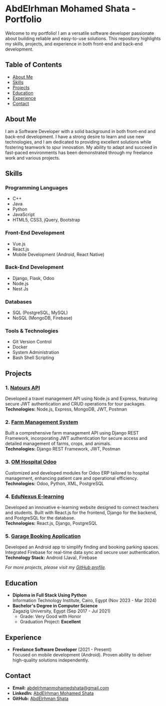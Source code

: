 # AbdElrhman Mohamed Shata - Portfolio

Welcome to my portfolio! I am a versatile software developer passionate about building reliable and easy-to-use solutions. This repository highlights my skills, projects, and experience in both front-end and back-end development.

## Table of Contents
- [About Me](#about-me)
- [Skills](#skills)
- [Projects](#projects)
- [Education](#education)
- [Experience](#experience)
- [Contact](#contact)

## About Me
I am a Software Developer with a solid background in both front-end and back-end development. I have a strong desire to learn and use new technologies, and I am dedicated to providing excellent solutions while fostering teamwork to spur innovation. My ability to adapt and succeed in fast-paced environments has been demonstrated through my freelance work and various projects.

## Skills
### Programming Languages
- C++
- Java
- Python
- JavaScript
- HTML5, CSS3, jQuery, Bootstrap

### Front-End Development
- Vue.js
- React.js
- Mobile Development (Android, React Native)

### Back-End Development
- Django, Flask, Odoo
- Node.js
- Nest Js

### Databases
- SQL (PostgreSQL, MySQL)
- NoSQL (MongoDB, Firebase)

### Tools & Technologies
- Git Version Control
- Docker
- System Administration
- Bash Shell Scripting

## Projects
### 1. [Natours API](https://github.com/abdelrhmanshata/Natours-APIs)
Developed a travel management API using Node.js and Express, featuring secure JWT authentication and CRUD operations for tour packages.  
**Technologies:** Node.js, Express, MongoDB, JWT, Postman

### 2. [Farm Management System](https://github.com/abdelrhmanshata/Farm-Management-System)
Built a comprehensive farm management API using Django REST Framework, incorporating JWT authentication for secure access and detailed management of farms, crops, and animals.  
**Technologies:** Django REST Framework, JWT, Postman

### 3. [OM Hospital Odoo](https://github.com/abdelrhmanshata/om-Hospital-Odoo-Project/tree/main)
Customized and developed modules for Odoo ERP tailored to hospital management, enhancing patient care and operational efficiency.  
**Technologies:** Odoo, Python, XML, PostgreSQL

### 4. [EduNexus E-learning](https://github.com/abdelrhmanshata/Final_Project_ITI)
Developed an innovative e-learning website designed to connect teachers and students. Built with React.js for the frontend, Django for the backend, and PostgreSQL for the database.  
**Technologies:** React.js, Django, PostgreSQL

### 5. [Garage Booking Application](https://github.com/abdelrhmanshata/GarageApp)
Developed an Android app to simplify finding and booking parking spaces. Integrated Firebase for real-time data sync and secure user authentication.  
**Technology Stack:** Android (Java), Firebase

_For more projects, please visit my [GitHub profile](https://github.com/abdelrhmanshata)._

## Education
- **Diploma in Full Stack Using Python**  
  Information Technology Institute, Cairo, Egypt (Nov 2023 - Mar 2024)
- **Bachelor's Degree in Computer Science**  
  Zagazig University, Egypt (Sep 2017 - Jul 2021)  
  - Grade: Very Good with Honor  
  - Graduation Project: **Excellent**

## Experience
- **Freelance Software Developer** (2021 - Present)  
  Focused on mobile development (Android). Proven ability to deliver high-quality solutions independently.

## Contact
- **Email:** [abdelrhmanmohamedshata@gmail.com](mailto:abdelrhmanmohamedshata@gmail.com)
- **LinkedIn:** [AbdElrhman Mohamed Shata](https://www.linkedin.com/in/abd-elrhman-mohamed-shata/)
- **GitHub:** [AbdElrhman Shata](https://github.com/abdelrhmanshata)
